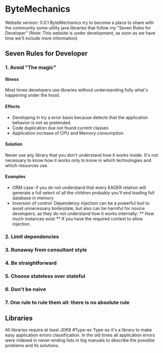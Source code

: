 # ByteMechanics
Website version: 0.0.1
ByteMechanics try to become a place to share with the community some utility java libraries that follow my "Seven Rules for Developer"
(Note: This website is under development, as soon as we have time we'll include more information)

## Seven Rules for Developer
### 1. Avoid "The magic"
#### Illness
Most times developers use libraries without understanding fully what's happening under the hood.
#### Effects
* Developing in try a error basis because detects that the application behavior is not as pretended. 
* Code duplication due not found current classes
* Application increase of CPU and Memory consumption
#### Solution
Never use any library that you don't understand how it works inside. It's not necessary to know how it works only to know in which technologies and which resources use.
#### Examples
* ORM case: if you do not understand that every EAGER relation will generate a full select of all the children probably you'll end loading full database in memory
* Inversion of control: Dependency injection can be a powerful tool to avoid unnecessary boilerplate, but also can be harmful for novice developers, as they do not understand how it works internally:
** How much instances exist
** If you have the required context to allow injection.
### 2. Limit dependencies
### 3. Runaway from consultant style
### 4. Be straightforward 
### 5. Choose stateless over stateful
### 6. Don't be naive
### 7. One rule to rule them all: there is no absolute rule

## Libraries
All libraries require at least JDK8
#Type-ex
Type-ex it's a library to make easy application errors classification. 
In the old times all application errors were indexed in never-ending lists in big manuals to describe the possible problems and its solutions. 